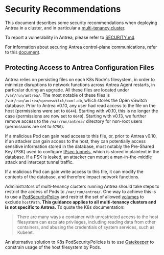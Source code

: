 # Security Recommendations

This document describes some security recommendations when deploying Antrea in a
cluster, and in particular a [multi-tenancy
cluster](https://cloud.google.com/kubernetes-engine/docs/concepts/multitenancy-overview#what_is_multi-tenancy).

To report a vulnerability in Antrea, please refer to
[SECURITY.md](../SECURITY.md).

For information about securing Antrea control-plane communications, refer to
this [document](securing-control-plane.md).

## Protecting Access to Antrea Configuration Files

Antrea relies on persisting files on each K8s Node's filesystem, in order to
minimize disruptions to network functions across Antrea Agent restarts, in
particular during an upgrade. All these files are located under
`/var/run/antrea/`. The most notable of these files is
`/var/run/antrea/openvswitch/conf.db`, which stores the Open vSwitch
database. Prior to Antrea v0.10, any user had read access to the file on the
host (permissions were set to `0644`). Starting with v0.10, this is no longer
the case (permissions are now set to `0640`). Starting with v0.13, we further
remove access to the `/var/run/antrea/` directory for non-root users
(permissions are set to `0750`).

If a malicious Pod can gain read access to this file, or, prior to Antrea v0.10,
if an attacker can gain access to the host, they can potentially access
sensitive information stored in the database, most notably the Pre-Shared Key
(PSK) used to configure [IPsec tunnels](ipsec-tunnel.md), which is stored in
plaintext in the database. If a PSK is leaked, an attacker can mount a
man-in-the-middle attack and intercept tunnel traffic.

If a malicious Pod can gain write access to this file, it can modify the
contents of the database, and therefore impact network functions.

Administrators of multi-tenancy clusters running Antrea should take steps to
restrict the access of Pods to `/var/run/antrea/`. One way to achieve this is to
use a
[PodSecurityPolicy](https://kubernetes.io/docs/concepts/policy/pod-security-policy)
and restrict the set of allowed
[volumes](https://kubernetes.io/docs/concepts/policy/pod-security-policy/#volumes-and-file-systems)
to exclude `hostPath`. **This guidance applies to all multi-tenancy clusters and
is not specific to Antrea.** To quote the K8s documentation:

> There are many ways a container with unrestricted access to the host
  filesystem can escalate privileges, including reading data from other
  containers, and abusing the credentials of system services, such as Kubelet.

An alternative solution to K8s PodSecurityPolicies is to use
[Gatekeeper](https://github.com/open-policy-agent/gatekeeper) to constrain usage
of the host filesystem by Pods.
